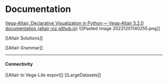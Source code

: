 # Documentation
[Vega-Altair: Declarative Visualization in Python — Vega-Altair 5.2.0 documentation (altair-viz.github.io)](https://altair-viz.github.io/index.html)
![[Pasted image 20231201140255.png]]

[[Altair Solutions]]

[[Altair Grammar]]

------------
#### Connectivity
[[Altair to Vega-Lite export]]
[[LargeDatasets]]